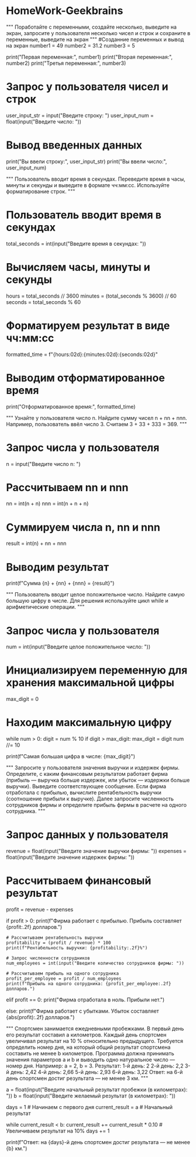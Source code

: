 # HomeWork-Geekbrains
"""
Поработайте с переменными, создайте несколько, выведите на экран, запросите у пользователя несколько чисел и строк и сохраните в переменные, выведите на экран
"""
#Созданние переменных и вывод на экран
number1 = 49
number2 = 31.2
number3 = 5

print("Первая переменная:", number1)
print("Вторая переменная:", number2)
print("Третья переменная:", number3)

# Запрос у пользователя чисел и строк
user_input_str = input("Введите строку: ")
user_input_num = float(input("Введите число: "))

# Вывод введенных данных
print("Вы ввели строку:", user_input_str)
print("Вы ввели число:", user_input_num)

"""
Пользователь вводит время в секундах. Переведите время в часы, минуты и секунды и выведите в формате чч:мм:сс. Используйте форматирование строк.
"""

# Пользователь вводит время в секундах
total_seconds = int(input("Введите время в секундах: "))

# Вычисляем часы, минуты и секунды
hours = total_seconds // 3600
minutes = (total_seconds % 3600) // 60
seconds = total_seconds % 60

# Форматируем результат в виде чч:мм:сс
formatted_time = f"{hours:02d}:{minutes:02d}:{seconds:02d}"

# Выводим отформатированное время
print("Отформатированное время:", formatted_time)

"""
Узнайте у пользователя число n. Найдите сумму чисел n + nn + nnn. Например, пользователь ввёл число 3. Считаем 3 + 33 + 333 = 369.
"""

# Запрос числа у пользователя
n = input("Введите число n: ")

# Рассчитываем nn и nnn
nn = int(n + n)
nnn = int(n + n + n)

# Суммируем числа n, nn и nnn
result = int(n) + nn + nnn

# Выводим результат
print(f"Сумма {n} + {nn} + {nnn} = {result}")

"""
Пользователь вводит целое положительное число. Найдите самую большую цифру в числе. Для решения используйте цикл while и арифметические операции.
"""

# Запрос числа у пользователя
num = int(input("Введите целое положительное число: "))

# Инициализируем переменную для хранения максимальной цифры
max_digit = 0

# Находим максимальную цифру
while num > 0:
    digit = num % 10
    if digit > max_digit:
        max_digit = digit
    num //= 10

print(f"Самая большая цифра в числе: {max_digit}")

"""
Запросите у пользователя значения выручки и издержек фирмы. Определите, с каким финансовым результатом работает фирма (прибыль — выручка больше издержек, или убыток — издержки больше выручки). Выведите соответствующее сообщение. Если фирма отработала с прибылью, вычислите рентабельность выручки (соотношение прибыли к выручке). Далее запросите численность сотрудников фирмы и определите прибыль фирмы в расчете на одного сотрудника.
"""

# Запрос данных у пользователя
revenue = float(input("Введите значение выручки фирмы: "))
expenses = float(input("Введите значение издержек фирмы: "))

# Рассчитываем финансовый результат
profit = revenue - expenses

if profit > 0:
    print(f"Фирма работает с прибылью. Прибыль составляет {profit:.2f} долларов.")

    # Рассчитываем рентабельность выручки
    profitability = (profit / revenue) * 100
    print(f"Рентабельность выручки: {profitability:.2f}%")

    # Запрос численности сотрудников
    num_employees = int(input("Введите количество сотрудников фирмы: "))

    # Рассчитываем прибыль на одного сотрудника
    profit_per_employee = profit / num_employees
    print(f"Прибыль на одного сотрудника: {profit_per_employee:.2f} долларов.")

elif profit == 0:
    print("Фирма отработала в ноль. Прибыли нет.")

else:
    print(f"Фирма работает с убытками. Убыток составляет {abs(profit):.2f} долларов.")

"""
Спортсмен занимается ежедневными пробежками. В первый день его результат составил a километров. Каждый день спортсмен увеличивал результат на 10 % относительно предыдущего. Требуется определить номер дня, на который общий результат спортсмена составить не менее b километров. Программа должна принимать значения параметров a и b и выводить одно натуральное число — номер дня.
Например: a = 2, b = 3.
Результат:
1-й день: 2
2-й день: 2,2
3-й день: 2,42
4-й день: 2,66
5-й день: 2,93
6-й день: 3,22
Ответ: на 6-й день спортсмен достиг результата — не менее 3 км.
"""

a = float(input("Введите начальный результат пробежки (в километрах): "))
b = float(input("Введите желаемый результат (в километрах): "))

days = 1  # Начинаем с первого дня
current_result = a  # Начальный результат

while current_result < b:
    current_result += current_result * 0.10  # Увеличиваем результат на 10%
    days += 1

print(f"Ответ: на {days}-й день спортсмен достиг результата — не менее {b} км.") 


